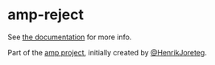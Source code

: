 # amp-reject

See [the documentation](http://amp.ampersandjs.com#amp-reject) for more info.

Part of the [amp project](http://amp.ampersandjs.com#amp-reject), initially created by [@HenrikJoreteg](http://twitter.com/henrikjoreteg).